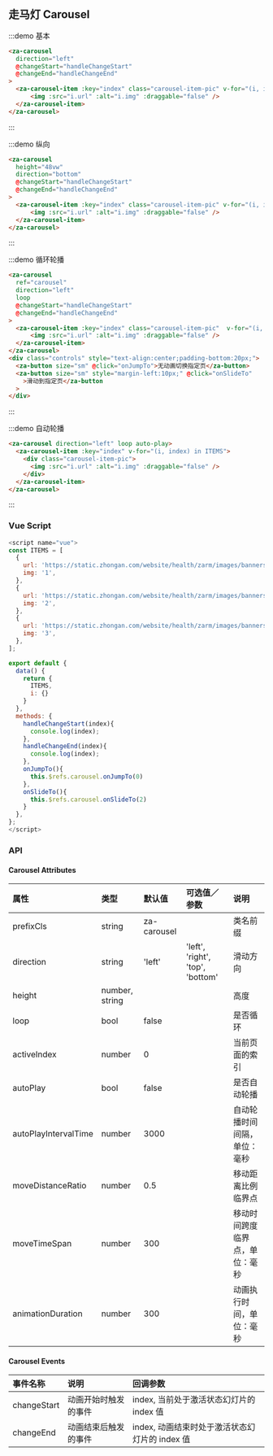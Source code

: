 ## 走马灯 Carousel

:::demo 基本

```html
<za-carousel
  direction="left"
  @changeStart="handleChangeStart"
  @changeEnd="handleChangeEnd"
>
  <za-carousel-item :key="index" class="carousel-item-pic" v-for="(i, index) in ITEMS">
      <img :src="i.url" :alt="i.img" :draggable="false" />
  </za-carousel-item>
</za-carousel>
```

:::

:::demo 纵向

```html
<za-carousel
  height="48vw"
  direction="bottom"
  @changeStart="handleChangeStart"
  @changeEnd="handleChangeEnd"
>
  <za-carousel-item :key="index" class="carousel-item-pic" v-for="(i, index) in ITEMS">
      <img :src="i.url" :alt="i.img" :draggable="false" />
  </za-carousel-item>
</za-carousel>
```

:::

:::demo 循环轮播

```html
<za-carousel
  ref="carousel"
  direction="left"
  loop
  @changeStart="handleChangeStart"
  @changeEnd="handleChangeEnd"
>
  <za-carousel-item :key="index" class="carousel-item-pic"  v-for="(i, index) in ITEMS">
      <img :src="i.url" :alt="i.img" :draggable="false" />
  </za-carousel-item>
</za-carousel>
<div class="controls" style="text-align:center;padding-bottom:20px;">
  <za-button size="sm" @click="onJumpTo">无动画切换指定页</za-button>
  <za-button size="sm" style="margin-left:10px;" @click="onSlideTo"
    >滑动到指定页</za-button
  >
</div>
```

:::

:::demo 自动轮播

```html
<za-carousel direction="left" loop auto-play>
  <za-carousel-item :key="index" v-for="(i, index) in ITEMS">
    <div class="carousel-item-pic">
      <img :src="i.url" :alt="i.img" :draggable="false" />
    </div>
  </za-carousel-item>
</za-carousel>
```

:::

### Vue Script

```javascript
<script name="vue">
const ITEMS = [
  {
    url: 'https://static.zhongan.com/website/health/zarm/images/banners/1.png',
    img: '1',
  },
  {
    url: 'https://static.zhongan.com/website/health/zarm/images/banners/2.png',
    img: '2',
  },
  {
    url: 'https://static.zhongan.com/website/health/zarm/images/banners/3.png',
    img: '3',
  },
];

export default {
  data() {
    return {
      ITEMS,
      i: {}
    }
  },
  methods: {
    handleChangeStart(index){
      console.log(index);
    },
    handleChangeEnd(index){
      console.log(index);
    },
    onJumpTo(){
      this.$refs.carousel.onJumpTo(0)
    },
    onSlideTo(){
      this.$refs.carousel.onSlideTo(2)
    }
  },
};
</script>
```

### API

#### Carousel Attributes

| 属性                 | 类型           | 默认值      | 可选值／参数                     | 说明                           |
| :------------------- | :------------- | :---------- | :------------------------------- | :----------------------------- |
| prefixCls            | string         | za-carousel |                                  | 类名前缀                       |
| direction            | string         | 'left'      | 'left', 'right', 'top', 'bottom' | 滑动方向                       |
| height               | number, string |             |                                  | 高度                           |
| loop                 | bool           | false       |                                  | 是否循环                       |
| activeIndex          | number         | 0           |                                  | 当前页面的索引                 |
| autoPlay             | bool           | false       |                                  | 是否自动轮播                   |
| autoPlayIntervalTime | number         | 3000        |                                  | 自动轮播时间间隔，单位：毫秒   |
| moveDistanceRatio    | number         | 0.5         |                                  | 移动距离比例临界点             |
| moveTimeSpan         | number         | 300         |                                  | 移动时间跨度临界点，单位：毫秒 |
| animationDuration    | number         | 300         |                                  | 动画执行时间，单位：毫秒       |

#### Carousel Events

| 事件名称    | 说明                 | 回调参数                                       |
| :---------- | :------------------- | :--------------------------------------------- |
| changeStart | 动画开始时触发的事件 | index, 当前处于激活状态幻灯片的 index 值       |
| changeEnd   | 动画结束后触发的事件 | index, 动画结束时处于激活状态幻灯片的 index 值 |
